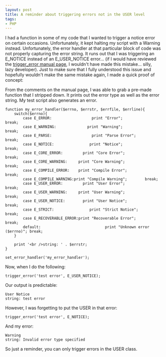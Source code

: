```yaml
---
layout: post
title: A reminder about triggering errors not in the USER level
tags:
- PHP
---
```


I had a function in some of my code that I wanted to trigger a notice error on certain occasions.  Unfortunately, it kept halting my script with a Warning instead.  Unfortunately, the error handler at that particular block of code was not properly capturing the error string.  It runs out that I was triggering an E_NOTICE instead of an E_USER_NOTICE error... (if I would have reviewed the [trigger_error manual page](http://us2.php.net/trigger_error), I wouldn't have made this mistake... silly, lazy developer).  Just to make sure that I fully understood this issue and hopefully wouldn't make the same mistake again, I made a quick proof of concept:

From the comments on the manual page, I was able to grab a pre-made function that I stripped down.  It prints out the error type as well as the error string.  My test script also generates an error.

```php?start_inline=1
function my_error_handler($errno, $errstr, $errfile, $errline){
    switch($errno){
        case E_ERROR:                  print "Error";                  break;
        case E_WARNING:              print "Warning";                break;
        case E_PARSE:                  print "Parse Error";            break;
        case E_NOTICE:                print "Notice";                 break;
        case E_CORE_ERROR:         print "Core Error";             break;
        case E_CORE_WARNING:     print "Core Warning";           break;
        case E_COMPILE_ERROR:    print "Compile Error";          break;
        case E_COMPILE_WARNING:print "Compile Warning";        break;
        case E_USER_ERROR:         print "User Error";             break;
        case E_USER_WARNING:     print "User Warning";           break;
        case E_USER_NOTICE:        print "User Notice";            break;
        case E_STRICT:                print "Strict Notice";          break;
        case E_RECOVERABLE_ERROR:print "Recoverable Error";      break;
        default:                             print "Unknown error ($errno)"; break;
    }
 
    print '<br />string: ' . $errstr;
}
 
set_error_handler('my_error_handler');
```

Now, when I do the following:

```php?start_inline=1
trigger_error('test error', E_USER_NOTICE);
```

Our output is predictable:
    
    User Notice
    string: test error

However, I was forgetting to put the USER in that error:

```php?start_inline=1
trigger_error('test error', E_NOTICE);
```

And my error:

    Warning
    string: Invalid error type specified

So just a reminder, you can only trigger errors in the USER class.
